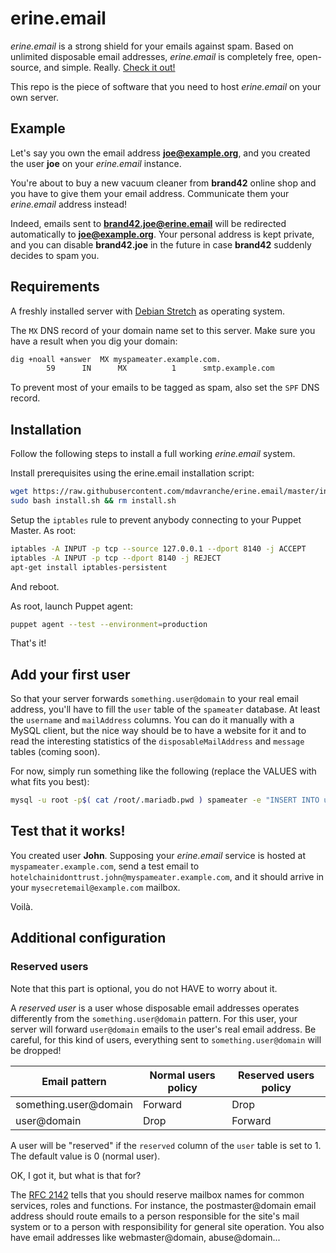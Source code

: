 # erine.email

*erine.email* is a strong shield for your emails against spam. Based on
unlimited disposable email addresses, *erine.email* is completely free,
open-source, and simple. Really. [Check it out!](https://erine.email)

This repo is the piece of software that you need to host
*erine.email* on your own server.

## Example

Let's say you own the email address **joe@example.org**,
and you created the user **joe** on your *erine.email* instance.

You're about to buy a new vacuum cleaner from **brand42** online shop
and you have to give them your email address.
Communicate them your *erine.email* address instead!

Indeed, emails sent to **brand42.joe@erine.email** will be redirected
automatically to **joe@example.org**. Your personal address is kept private,
and you can disable **brand42.joe** in the future in case **brand42** suddenly
decides to spam you.

## Requirements

A freshly installed server with [Debian Stretch](https://www.debian.org/releases/stretch/) as operating system.

The `MX` DNS record of your domain name set to this server. Make sure you have a result when you dig your domain:

```bash
dig +noall +answer  MX myspameater.example.com.
		59      IN  	MX       	1      smtp.example.com
```

To prevent most of your emails to be tagged as spam, also set the `SPF` DNS record.


## Installation

Follow the following steps to install a full working *erine.email* system.

Install prerequisites using the erine.email installation script:

```bash
wget https://raw.githubusercontent.com/mdavranche/erine.email/master/install.sh --quiet
sudo bash install.sh && rm install.sh
```

Setup the `iptables` rule to prevent anybody connecting to your Puppet Master.
As root:

```bash
iptables -A INPUT -p tcp --source 127.0.0.1 --dport 8140 -j ACCEPT
iptables -A INPUT -p tcp --dport 8140 -j REJECT
apt-get install iptables-persistent
```

And reboot.

As root, launch Puppet agent:

```bash
puppet agent --test --environment=production
```

That's it!

## Add your first user

So that your server forwards `something.user@domain` to your real email address,
you'll have to fill the `user` table of the `spameater` database.
At least the `username` and `mailAddress` columns. You can do it manually
with a MySQL client, but the nice way should be to have a website for it
and to read the interesting statistics of the `disposableMailAddress` and
`message` tables (coming soon).

For now, simply run something like the following (replace the VALUES with
what fits you best):

```bash
mysql -u root -p$( cat /root/.mariadb.pwd ) spameater -e "INSERT INTO user (username, mailAddress) VALUES ('john', 'mysecretemail@example.com');"
```

## Test that it works!

You created user **John**. Supposing your *erine.email* service is hosted at `myspameater.example.com`,
send a test email to `hotelchainidonttrust.john@myspameater.example.com`,
and it should arrive in your `mysecretemail@example.com` mailbox.

Voilà.

## Additional configuration

### Reserved users

Note that this part is optional, you do not HAVE to worry about it.

A *reserved user* is a user whose disposable email addresses operates
differently from the `something.user@domain` pattern.
For this user, your server will forward `user@domain` emails to the user's real
email address.
Be careful, for this kind of users, everything
sent to `something.user@domain` will be dropped!

| Email pattern         |  Normal users policy |  Reserved users policy |
| --------------------- | -------------------- | ---------------------- |
| something.user@domain | Forward              | Drop                   |
| user@domain           | Drop                 | Forward                |

A user will be "reserved" if the `reserved` column of the `user` table
is set to 1. The default value is 0 (normal user).

OK, I got it, but what is that for?

The [RFC 2142](https://www.ietf.org/rfc/rfc2142.txt) tells that you should
reserve mailbox names for common services, roles and functions. For instance,
the postmaster@domain email address should route emails to a person responsible
for the site's mail system or to a person with responsibility for general site
operation. You also have email addresses like webmaster@domain, abuse@domain...
